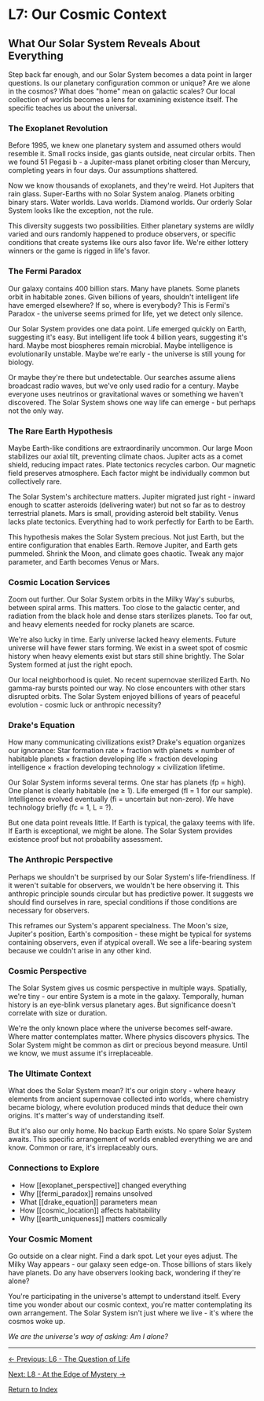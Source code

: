 # L7: Our Cosmic Context

## What Our Solar System Reveals About Everything

Step back far enough, and our Solar System becomes a data point in larger questions. Is our planetary configuration common or unique? Are we alone in the cosmos? What does "home" mean on galactic scales? Our local collection of worlds becomes a lens for examining existence itself. The specific teaches us about the universal.

### The Exoplanet Revolution

Before 1995, we knew one planetary system and assumed others would resemble it. Small rocks inside, gas giants outside, neat circular orbits. Then we found 51 Pegasi b - a Jupiter-mass planet orbiting closer than Mercury, completing years in four days. Our assumptions shattered.

Now we know thousands of exoplanets, and they're weird. Hot Jupiters that rain glass. Super-Earths with no Solar System analog. Planets orbiting binary stars. Water worlds. Lava worlds. Diamond worlds. Our orderly Solar System looks like the exception, not the rule.

This diversity suggests two possibilities. Either planetary systems are wildly varied and ours randomly happened to produce observers, or specific conditions that create systems like ours also favor life. We're either lottery winners or the game is rigged in life's favor.

### The Fermi Paradox

Our galaxy contains 400 billion stars. Many have planets. Some planets orbit in habitable zones. Given billions of years, shouldn't intelligent life have emerged elsewhere? If so, where is everybody? This is Fermi's Paradox - the universe seems primed for life, yet we detect only silence.

Our Solar System provides one data point. Life emerged quickly on Earth, suggesting it's easy. But intelligent life took 4 billion years, suggesting it's hard. Maybe most biospheres remain microbial. Maybe intelligence is evolutionarily unstable. Maybe we're early - the universe is still young for biology.

Or maybe they're there but undetectable. Our searches assume aliens broadcast radio waves, but we've only used radio for a century. Maybe everyone uses neutrinos or gravitational waves or something we haven't discovered. The Solar System shows one way life can emerge - but perhaps not the only way.

### The Rare Earth Hypothesis

Maybe Earth-like conditions are extraordinarily uncommon. Our large Moon stabilizes our axial tilt, preventing climate chaos. Jupiter acts as a comet shield, reducing impact rates. Plate tectonics recycles carbon. Our magnetic field preserves atmosphere. Each factor might be individually common but collectively rare.

The Solar System's architecture matters. Jupiter migrated just right - inward enough to scatter asteroids (delivering water) but not so far as to destroy terrestrial planets. Mars is small, providing asteroid belt stability. Venus lacks plate tectonics. Everything had to work perfectly for Earth to be Earth.

This hypothesis makes the Solar System precious. Not just Earth, but the entire configuration that enables Earth. Remove Jupiter, and Earth gets pummeled. Shrink the Moon, and climate goes chaotic. Tweak any major parameter, and Earth becomes Venus or Mars.

### Cosmic Location Services

Zoom out further. Our Solar System orbits in the Milky Way's suburbs, between spiral arms. This matters. Too close to the galactic center, and radiation from the black hole and dense stars sterilizes planets. Too far out, and heavy elements needed for rocky planets are scarce.

We're also lucky in time. Early universe lacked heavy elements. Future universe will have fewer stars forming. We exist in a sweet spot of cosmic history when heavy elements exist but stars still shine brightly. The Solar System formed at just the right epoch.

Our local neighborhood is quiet. No recent supernovae sterilized Earth. No gamma-ray bursts pointed our way. No close encounters with other stars disrupted orbits. The Solar System enjoyed billions of years of peaceful evolution - cosmic luck or anthropic necessity?

### Drake's Equation

How many communicating civilizations exist? Drake's equation organizes our ignorance: Star formation rate × fraction with planets × number of habitable planets × fraction developing life × fraction developing intelligence × fraction developing technology × civilization lifetime.

Our Solar System informs several terms. One star has planets (fp = high). One planet is clearly habitable (ne ≥ 1). Life emerged (fl = 1 for our sample). Intelligence evolved eventually (fi = uncertain but non-zero). We have technology briefly (fc = 1, L = ?).

But one data point reveals little. If Earth is typical, the galaxy teems with life. If Earth is exceptional, we might be alone. The Solar System provides existence proof but not probability assessment.

### The Anthropic Perspective

Perhaps we shouldn't be surprised by our Solar System's life-friendliness. If it weren't suitable for observers, we wouldn't be here observing it. This anthropic principle sounds circular but has predictive power. It suggests we should find ourselves in rare, special conditions if those conditions are necessary for observers.

This reframes our System's apparent specialness. The Moon's size, Jupiter's position, Earth's composition - these might be typical for systems containing observers, even if atypical overall. We see a life-bearing system because we couldn't arise in any other kind.

### Cosmic Perspective

The Solar System gives us cosmic perspective in multiple ways. Spatially, we're tiny - our entire System is a mote in the galaxy. Temporally, human history is an eye-blink versus planetary ages. But significance doesn't correlate with size or duration.

We're the only known place where the universe becomes self-aware. Where matter contemplates matter. Where physics discovers physics. The Solar System might be common as dirt or precious beyond measure. Until we know, we must assume it's irreplaceable.

### The Ultimate Context

What does the Solar System mean? It's our origin story - where heavy elements from ancient supernovae collected into worlds, where chemistry became biology, where evolution produced minds that deduce their own origins. It's matter's way of understanding itself.

But it's also our only home. No backup Earth exists. No spare Solar System awaits. This specific arrangement of worlds enabled everything we are and know. Common or rare, it's irreplaceably ours.

### Connections to Explore

- How [[exoplanet_perspective]] changed everything
- Why [[fermi_paradox]] remains unsolved
- What [[drake_equation]] parameters mean
- How [[cosmic_location]] affects habitability
- Why [[earth_uniqueness]] matters cosmically

### Your Cosmic Moment

Go outside on a clear night. Find a dark spot. Let your eyes adjust. The Milky Way appears - our galaxy seen edge-on. Those billions of stars likely have planets. Do any have observers looking back, wondering if they're alone?

You're participating in the universe's attempt to understand itself. Every time you wonder about our cosmic context, you're matter contemplating its own arrangement. The Solar System isn't just where we live - it's where the cosmos woke up.

*We are the universe's way of asking: Am I alone?*

---

[← Previous: L6 - The Question of Life](L6_The_Question_of_Life.md)

[Next: L8 - At the Edge of Mystery →](L8_At_the_Edge_of_Mystery.md)

[Return to Index](HA_Solar_System_Index.md)
